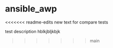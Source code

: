 # ansible_awp
 <<<<<<< readme-edits
new text for compare tests


 test description hblkjbljkbjk
 >>>>>>> main

